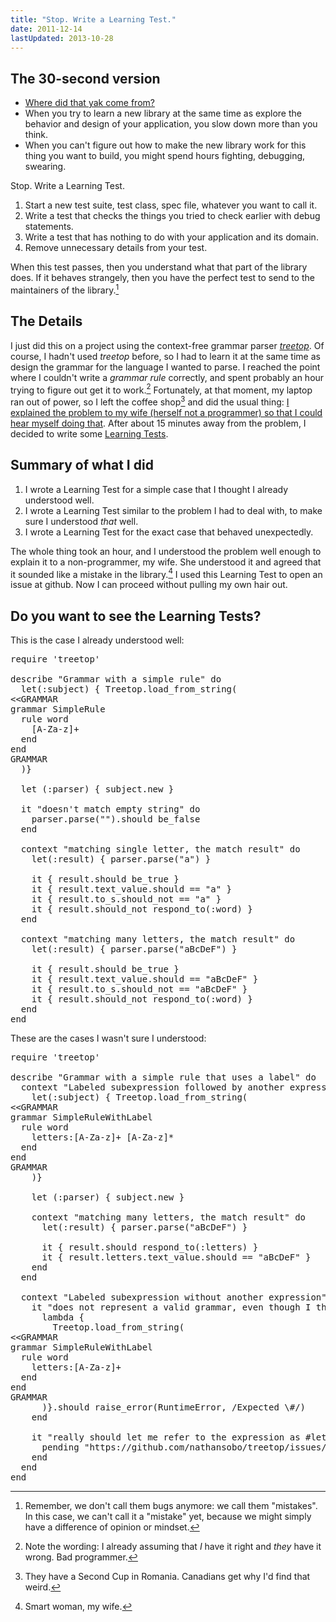 ```yaml
---
title: "Stop. Write a Learning Test."
date: 2011-12-14
lastUpdated: 2013-10-28
---
```


## The 30-second version

* [Where did that yak come from?](https://www.google.com/search?q=yak+shaving)
* When you try to learn a new library at the same time as explore the behavior and design of your application, you slow down more than you think.
* When you can't figure out how to make the new library work for this thing you want to build, you might spend hours fighting, debugging, swearing.

Stop. Write a Learning Test.

1. Start a new test suite, test class, spec file, whatever you want to call it.
1. Write a test that checks the things you tried to check earlier with debug statements.
1. Write a test that has nothing to do with your application and its domain.
1. Remove unnecessary details from your test.

When this test passes, then you understand what that part of the library does. If it behaves strangely, then you have the perfect test to send to the maintainers of the library.[^mistakes]

<!-- more -->

## The Details

I just did this on a project using the context-free grammar parser [*treetop*](https://github.com/nathansobo/treetop). Of course, I hadn't used *treetop* before, so I had to learn it at the same time as design the grammar for the language I wanted to parse. I reached the point where I couldn't write a *grammar rule* correctly, and spent probably an hour trying to figure out get it to work.[^2] Fortunately, at that moment, my laptop ran out of power, so I left the coffee shop[^3] and did the usual thing: [I explained the problem to my wife (herself not a programmer) so that I could hear myself doing that](https://c2.com/cgi/wiki?RubberDucking). After about 15 minutes away from the problem, I decided to write some [Learning Tests](https://c2.com/cgi/wiki?LearningTest).

## Summary of what I did

1. I wrote a Learning Test for a simple case that I thought I already understood well.
1. I wrote a Learning Test similar to the problem I had to deal with, to make sure I understood *that* well.
1. I wrote a Learning Test for the exact case that behaved unexpectedly.

The whole thing took an hour, and I understood the problem well enough to explain it to a non-programmer, my wife. She understood it and agreed that it sounded like a mistake in the library.[^4] I used this Learning Test to open an issue at github. Now I can proceed without pulling my own hair out.

## Do you want to see the Learning Tests?

This is the case I already understood well:

<pre>
require 'treetop'

describe "Grammar with a simple rule" do
  let(:subject) { Treetop.load_from_string(
&lt;&lt;GRAMMAR
grammar SimpleRule
  rule word
    [A-Za-z]+
  end
end
GRAMMAR
  )}

  let (:parser) { subject.new }

  it "doesn't match empty string" do
    parser.parse("").should be_false
  end

  context "matching single letter, the match result" do
    let(:result) { parser.parse("a") }

    it { result.should be_true }
    it { result.text_value.should == "a" }
    it { result.to_s.should_not == "a" }
    it { result.should_not respond_to(:word) }
  end

  context "matching many letters, the match result" do
    let(:result) { parser.parse("aBcDeF") }

    it { result.should be_true }
    it { result.text_value.should == "aBcDeF" }
    it { result.to_s.should_not == "aBcDeF" }
    it { result.should_not respond_to(:word) }
  end
end
</pre>

These are the cases I wasn't sure I understood:

<pre>
require 'treetop'

describe "Grammar with a simple rule that uses a label" do
  context "Labeled subexpression followed by another expression" do
    let(:subject) { Treetop.load_from_string(
&lt;&lt;GRAMMAR
grammar SimpleRuleWithLabel
  rule word
    letters:[A-Za-z]+ [A-Za-z]*
  end
end
GRAMMAR
    )}

    let (:parser) { subject.new }

    context "matching many letters, the match result" do
      let(:result) { parser.parse("aBcDeF") }

      it { result.should respond_to(:letters) }
      it { result.letters.text_value.should == "aBcDeF" }
    end
  end

  context "Labeled subexpression without another expression" do
    it "does not represent a valid grammar, even though I think it should" do
      lambda {
        Treetop.load_from_string(
&lt;&lt;GRAMMAR
grammar SimpleRuleWithLabel
  rule word
    letters:[A-Za-z]+
  end
end
GRAMMAR
      )}.should raise_error(RuntimeError, /Expected \#/)
    end

    it "really should let me refer to the expression as #letters" do
      pending "https://github.com/nathansobo/treetop/issues/21"
    end
  end
end
</pre>

[^mistakes]: Remember, we don't call them bugs anymore: we call them "mistakes". In this case, we can't call it a "mistake" yet, because we might simply have a difference of opinion or mindset.
[^2]: Note the wording: I already assuming that *I* have it right and *they* have it wrong. Bad programmer.
[^3]: They have a Second Cup in Romania. Canadians get why I'd find that weird.
[^4]: Smart woman, my wife.
